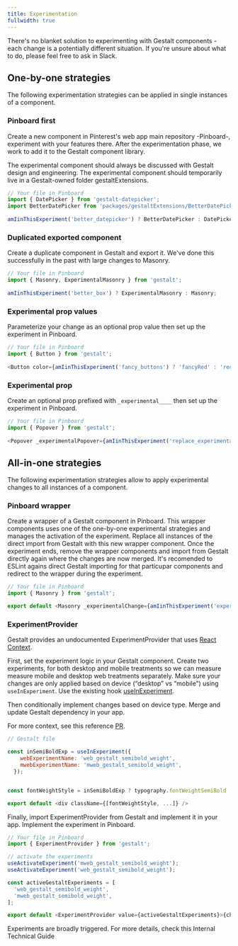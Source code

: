 ```yaml
---
title: Experimentation
fullwidth: true
---
```


There's no blanket solution to experimenting with Gestalt components - each change is a potentially different situation. If you're unsure about what to do, please feel free to ask in <PrivateLink display="inlineBlock" href="http://pinch.pinadmin.com/gestalt-web-slack">Slack</PrivateLink>. 

## One-by-one strategies

The following experimentation strategies can be applied in single instances of a component.

### Pinboard first

Create a new component in Pinterest's web app main repository -Pinboard-, experiment with your features there. After the experimentation phase, we work to add it to the Gestalt component library.

The experimental component should always be discussed with Gestalt design and engineering. The experimental component should temporarily live in a Gestalt-owned folder <PrivateLink display="inlineBlock" href="https://pdocs.pinadmin.com/docs/webapp/docs/gestalt-extensions">gestaltExtensions</PrivateLink>.

```js
// Your file in Pinboard
import { DatePicker } from 'gestalt-datepicker';
import BetterDatePicker from 'packages/gestaltExtensions/BetterDatePicker';
 
amIinThisExperiment('better_datepicker') ? BetterDatePicker : DatePicker;

```

### Duplicated exported component

Create a duplicate component in Gestalt and export it. We've done this successfully in the past with large changes to Masonry.

```js
// Your file in Pinboard
import { Masonry, ExperimentalMasonry } from 'gestalt';
 
amIinThisExperiment('better_box') ? ExperimentalMasonry : Masonry;

```
### Experimental prop values

Parameterize your change as an optional prop value then set up the experiment in Pinboard.

```js
// Your file in Pinboard
import { Button } from 'gestalt';
 
<Button color={amIinThisExperiment('fancy_buttons') ? 'fancyRed' : 'red'} />

```

### Experimental prop

Create an optional prop prefixed with `_experimental____` then set up the experiment in Pinboard.

```js
// Your file in Pinboard
import { Popover } from 'gestalt';
 
<Popover _experimentalPopover={amIinThisExperiment('replace_experimental_popover') ? 'newPopover' : 'default'} />

```

## All-in-one strategies

The following experimentation strategies allow to apply experimental changes to all instances of a component.

### Pinboard wrapper 

Create a wrapper of a Gestalt component in Pinboard. This wrapper components uses one of the one-by-one experimental strategies and manages the activation of the experiment. Replace all instances of the direct import from Gestalt with this new  wrapper component. Once the experiment ends, remove the wrapper components and import from Gestalt directly again where the changes are now merged. It's recomended to ESLint agains direct Gestalt importing for that particupar components and redirect to the wrapper during the experiment.


```js
// Your file in Pinboard
import { Masonry } from 'gestalt';

export default <Masonry _experimentalChange={amIinThisExperiment('experimental_masonry_change') ? 'experimentalChange' : 'default'} />

```

### ExperimentProvider 

Gestalt provides an undocumented ExperimentProvider that uses [React Context](https://react.dev/reference/react/createContext).

First, set the experiment logic in your Gestalt component. Create two experiments, for both desktop and mobile treatments so we can measure measure mobile and desktop web treatments separately. Make sure your changes are only applied based on device (“desktop” vs “mobile”) using  `useInExperiment`. Use the existing hook [useInExperiment](https://github.com/pinterest/gestalt/blob/e58352d456a61fa23361f0ea9f2a66b9659a7c35/packages/gestalt/src/useInExperiment.js#L5).


Then conditionally implement changes based on device type. Merge and update Gestalt dependency in your app. 

For more context, see this reference [PR](https://github.com/pinterest/gestalt/pull/2171/files).

```js
// Gestalt file

const inSemiBoldExp = useInExperiment({
    webExperimentName: 'web_gestalt_semibold_weight',
    mwebExperimentName: 'mweb_gestalt_semibold_weight',
  });


const fontWeightStyle = inSemiBoldExp ? typography.fontWeightSemiBold : typography.fontWeightBold;

export default <div className={[fontWeightStyle, ...]} />

```

Finally, import ExperimentProvider from Gestalt and implement it in your app. Implement the experiment in Pinboard.

```js
// Your file in Pinboard
import { ExperimentProvider } from 'gestalt';

// activate the experiments
useActivateExperiment('mweb_gestalt_semibold_weight');
useActivateExperiment('web_gestalt_semibold_weight');

const activeGestaltExperiments = [
  'web_gestalt_semibold_weight',
  'mweb_gestalt_semibold_weight',
];

export default <ExperimentProvider value={activeGestaltExperiments}>{children}</ExperimentProvider>;

```

Experiments are broadly triggered. For more details, check this <PrivateLink display="inlineBlock" href="https://docs.google.com/document/d/10Sy2l04mONqx4s_PrrmuHxZp5kOMfYtty0sB8KzkkaA/edit?usp=sharing">Internal Technical Guide</PrivateLink>




 
